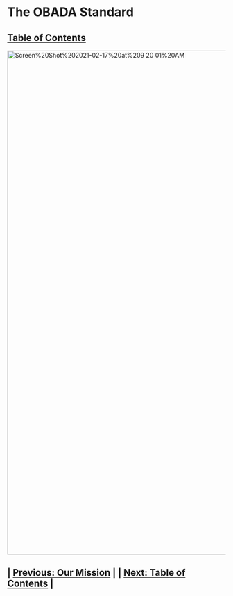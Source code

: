 # The OBADA Standard

## [Table of Contents](www.google.com)


<img width="1161" alt="Screen%20Shot%202021-02-17%20at%209 20 01%20AM" src="https://user-images.githubusercontent.com/80361607/113332853-bd8e7100-92ef-11eb-9b18-36334f7c2415.png">


## | [Previous: Our Mission](www.google.com) |         | [Next: Table of Contents](www.google.com) |


